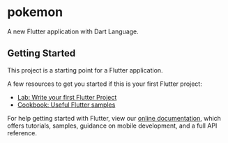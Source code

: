 # pokemon

A new Flutter application with Dart Language.

## Getting Started

This project is a starting point for a Flutter application.

A few resources to get you started if this is your first Flutter project:

- [Lab: Write your first Flutter Project](https://flutter.dev/docs/get-started/codelab)
- [Cookbook: Useful Flutter samples](https://flutter.dev/docs/cookbook)

For help getting started with Flutter, view our
[online documentation](https://flutter.dev/docs), which offers tutorials,
samples, guidance on mobile development, and a full API reference.

